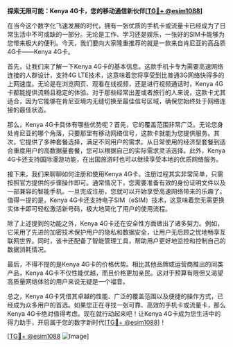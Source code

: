 **探索无限可能：Kenya 4G卡，您的移动通信新伙伴[[TG💪+ @esim1088](https://t.me/s/esim1088)]**

在当今这个数字化飞速发展的时代，拥有一张优质的手机卡或流量卡已经成为了日常生活中不可或缺的一部分。无论是工作、学习还是娱乐，一张好的SIM卡能够为您带来极大的便利。今天，我们要向大家隆重推荐的就是一款来自肯尼亚的高品质4G卡——Kenya 4G卡。

首先，让我们来了解一下Kenya 4G卡的基本信息。这款手机卡专为需要高速网络连接的人群设计，支持4G LTE技术，这意味着您将享受到比普通3G网络快得多的上网速度。无论是在浏览网页、观看在线视频，还是进行视频通话时，Kenya 4G卡都能提供流畅且稳定的体验。对于那些经常出差或者旅行的人来说，这款卡尤其适合，因为它能够在肯尼亚境内无缝切换至最佳信号区域，确保您始终处于网络连接的最佳状态。

那么，Kenya 4G卡具体有哪些优势呢？首先，它的覆盖范围非常广泛。无论您身处肯尼亚的哪个角落，只要那里有移动网络信号，这款卡就能为您提供服务。其次，它提供了多种套餐选择，满足不同用户的需求。从日常使用的经济型套餐到适合重度用户的高数据量套餐，您可以根据自己的实际需求灵活选择。此外，Kenya 4G卡还支持国际漫游功能，在出国旅游时也可以继续享受本地的优质网络服务。

接下来，我们来聊聊如何注册和使用Kenya 4G卡。注册过程其实非常简单，只需按照官方提供的步骤操作即可。通常情况下，您需要准备有效的身份证明文件以及一部兼容的智能手机。一旦完成注册，您就可以开始享受高速网络带来的乐趣了。值得一提的是，Kenya 4G卡还支持电子SIM（eSIM）技术，这意味着您无需更换实体卡即可轻松激活新号码，极大地简化了用户的使用流程。

除了上述提到的功能之外，Kenya 4G卡还在安全性方面做出了诸多努力。例如，它采用了先进的加密技术保护用户的隐私和数据安全，让用户无后顾之忧地畅享互联网世界。同时，该卡还配备了智能管理工具，帮助用户更好地监控和控制自己的数据消耗情况。

最后，不得不提的是Kenya 4G卡的价格优势。相比其他品牌或运营商推出的同类产品，Kenya 4G卡不仅性能优越，而且价格更加亲民。这对于预算有限但又渴望高质量网络体验的用户来说无疑是一个福音。

总之，Kenya 4G卡凭借其卓越的性能、广泛的覆盖范围以及便捷的操作方式，已经成为众多用户的首选。如果您正在寻找一张可靠、高效的手机卡或流量卡，那么Kenya 4G卡绝对值得考虑。现在就行动起来吧！让Kenya 4G卡成为您生活中的得力助手，开启属于您的数字新时代[[TG💪+ @esim1088](https://t.me/s/esim1088)]！

[[TG💪+ @esim1088](https://t.me/s/esim1088) ![Image](https://i.postimg.cc/4NQfJmqS/Snipaste-2025-05-13-00-14-12.png)]